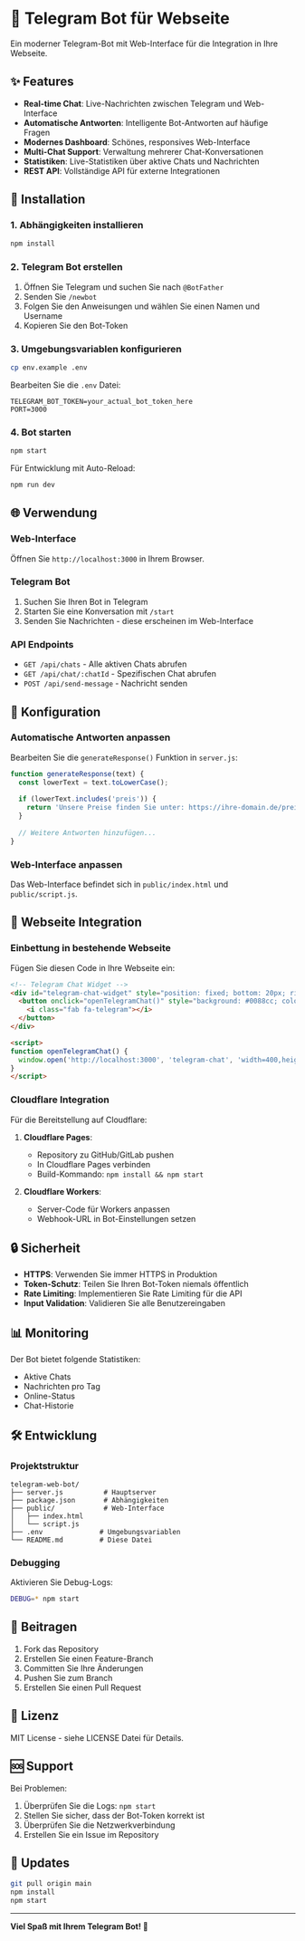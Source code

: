 # 🤖 Telegram Bot für Webseite

Ein moderner Telegram-Bot mit Web-Interface für die Integration in Ihre Webseite.

## ✨ Features

- **Real-time Chat**: Live-Nachrichten zwischen Telegram und Web-Interface
- **Automatische Antworten**: Intelligente Bot-Antworten auf häufige Fragen
- **Modernes Dashboard**: Schönes, responsives Web-Interface
- **Multi-Chat Support**: Verwaltung mehrerer Chat-Konversationen
- **Statistiken**: Live-Statistiken über aktive Chats und Nachrichten
- **REST API**: Vollständige API für externe Integrationen

## 🚀 Installation

### 1. Abhängigkeiten installieren

```bash
npm install
```

### 2. Telegram Bot erstellen

1. Öffnen Sie Telegram und suchen Sie nach `@BotFather`
2. Senden Sie `/newbot`
3. Folgen Sie den Anweisungen und wählen Sie einen Namen und Username
4. Kopieren Sie den Bot-Token

### 3. Umgebungsvariablen konfigurieren

```bash
cp env.example .env
```

Bearbeiten Sie die `.env` Datei:

```env
TELEGRAM_BOT_TOKEN=your_actual_bot_token_here
PORT=3000
```

### 4. Bot starten

```bash
npm start
```

Für Entwicklung mit Auto-Reload:

```bash
npm run dev
```

## 🌐 Verwendung

### Web-Interface

Öffnen Sie `http://localhost:3000` in Ihrem Browser.

### Telegram Bot

1. Suchen Sie Ihren Bot in Telegram
2. Starten Sie eine Konversation mit `/start`
3. Senden Sie Nachrichten - diese erscheinen im Web-Interface

### API Endpoints

- `GET /api/chats` - Alle aktiven Chats abrufen
- `GET /api/chat/:chatId` - Spezifischen Chat abrufen
- `POST /api/send-message` - Nachricht senden

## 🔧 Konfiguration

### Automatische Antworten anpassen

Bearbeiten Sie die `generateResponse()` Funktion in `server.js`:

```javascript
function generateResponse(text) {
  const lowerText = text.toLowerCase();
  
  if (lowerText.includes('preis')) {
    return 'Unsere Preise finden Sie unter: https://ihre-domain.de/preise';
  }
  
  // Weitere Antworten hinzufügen...
}
```

### Web-Interface anpassen

Das Web-Interface befindet sich in `public/index.html` und `public/script.js`.

## 📱 Webseite Integration

### Einbettung in bestehende Webseite

Fügen Sie diesen Code in Ihre Webseite ein:

```html
<!-- Telegram Chat Widget -->
<div id="telegram-chat-widget" style="position: fixed; bottom: 20px; right: 20px; z-index: 1000;">
  <button onclick="openTelegramChat()" style="background: #0088cc; color: white; border: none; padding: 15px; border-radius: 50%; cursor: pointer;">
    <i class="fab fa-telegram"></i>
  </button>
</div>

<script>
function openTelegramChat() {
  window.open('http://localhost:3000', 'telegram-chat', 'width=400,height=600');
}
</script>
```

### Cloudflare Integration

Für die Bereitstellung auf Cloudflare:

1. **Cloudflare Pages**:
   - Repository zu GitHub/GitLab pushen
   - In Cloudflare Pages verbinden
   - Build-Kommando: `npm install && npm start`

2. **Cloudflare Workers**:
   - Server-Code für Workers anpassen
   - Webhook-URL in Bot-Einstellungen setzen

## 🔒 Sicherheit

- **HTTPS**: Verwenden Sie immer HTTPS in Produktion
- **Token-Schutz**: Teilen Sie Ihren Bot-Token niemals öffentlich
- **Rate Limiting**: Implementieren Sie Rate Limiting für die API
- **Input Validation**: Validieren Sie alle Benutzereingaben

## 📊 Monitoring

Der Bot bietet folgende Statistiken:

- Aktive Chats
- Nachrichten pro Tag
- Online-Status
- Chat-Historie

## 🛠️ Entwicklung

### Projektstruktur

```
telegram-web-bot/
├── server.js          # Hauptserver
├── package.json       # Abhängigkeiten
├── public/            # Web-Interface
│   ├── index.html
│   └── script.js
├── .env              # Umgebungsvariablen
└── README.md         # Diese Datei
```

### Debugging

Aktivieren Sie Debug-Logs:

```bash
DEBUG=* npm start
```

## 🤝 Beitragen

1. Fork das Repository
2. Erstellen Sie einen Feature-Branch
3. Committen Sie Ihre Änderungen
4. Pushen Sie zum Branch
5. Erstellen Sie einen Pull Request

## 📄 Lizenz

MIT License - siehe LICENSE Datei für Details.

## 🆘 Support

Bei Problemen:

1. Überprüfen Sie die Logs: `npm start`
2. Stellen Sie sicher, dass der Bot-Token korrekt ist
3. Überprüfen Sie die Netzwerkverbindung
4. Erstellen Sie ein Issue im Repository

## 🔄 Updates

```bash
git pull origin main
npm install
npm start
```

---

**Viel Spaß mit Ihrem Telegram Bot! 🎉** 
